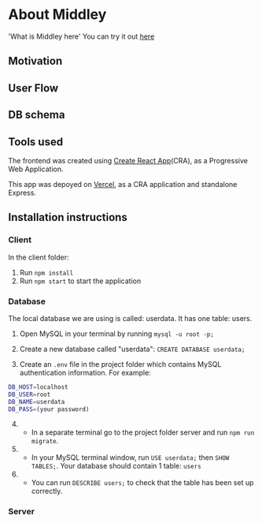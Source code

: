 # About Middley

'What is Middley here' You can try it out [here]()

## Motivation

## User Flow

## DB schema

## Tools used

The frontend was created using [Create React App](https://create-react-app.dev/docs/making-a-progressive-web-app/)(CRA), as a Progressive Web Application.

This app was depoyed on [Vercel](https://vercel.com/docs), as a CRA application and standalone Express.

## Installation instructions

### Client

In the client folder:

1. Run `npm install`
2. Run `npm start` to start the application

### Database

The local database we are using is called: userdata. It has one table: users.

1. Open MySQL in your terminal by running `mysql -u root -p;`

2. Create a new database called "userdata": `CREATE DATABASE userdata;`

3. Create an `.env` file in the project folder which contains MySQL authentication information. For example:

```bash
DB_HOST=localhost
DB_USER=root
DB_NAME=userdata
DB_PASS=(your password)
```

4. - In a separate terminal go to the project folder server and run `npm run migrate`.

5. - In your MySQL terminal window, run `USE userdata;` then `SHOW TABLES;`. Your database should contain 1 table: `users`

6. - You can run `DESCRIBE users;` to check that the table has been set up correctly.

### Server



